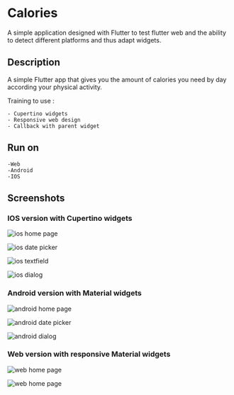 # Calories

A simple application designed with Flutter to test flutter web and the ability to detect different platforms and thus adapt widgets.

## Description

A simple Flutter app that gives you the amount of calories you need by day according your physical activity.

Training to use :

    - Cupertino widgets
    - Responsive web design
    - Callback with parent widget

## Run on  

    -Web
    -Android
    -IOS

## Screenshots

### IOS version with Cupertino widgets

![ios home page](assets/docs/IOS1.png)

![ios date picker](assets/docs/IOS2.png)

![ios textfield](assets/docs/IOS3.png)

![ios dialog](assets/docs/IOS4.png)

### Android version with Material widgets

![android home page](assets/docs/android1.png)

![android date picker](assets/docs/android2.png)

![android dialog](assets/docs/android3.png)

### Web version with responsive Material widgets

![web home page](assets/docs/web2.png)

![web home page](assets/docs/web1.png)
